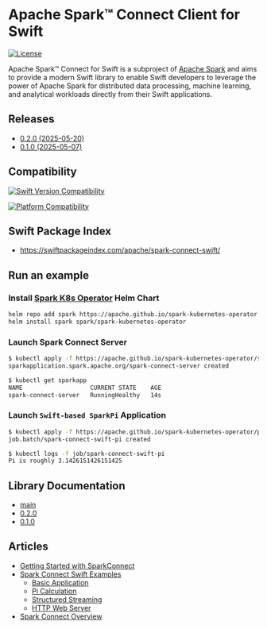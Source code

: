 # Apache Spark™ Connect Client for Swift

[![License](https://img.shields.io/badge/License-Apache%202.0-blue.svg)](https://opensource.org/licenses/Apache-2.0)

Apache Spark™ Connect for Swift is a subproject of [Apache Spark](https://spark.apache.org/) and
aims to provide a modern Swift library to enable Swift developers to leverage the power of
Apache Spark for distributed data processing, machine learning, and analytical workloads directly
from their Swift applications.

## Releases

- [0.2.0 (2025-05-20)](https://github.com/apache/spark-connect-swift/releases/tag/0.2.0)
- [0.1.0 (2025-05-07)](https://github.com/apache/spark-connect-swift/releases/tag/v0.1.0)

## Compatibility

[![Swift Version Compatibility](https://img.shields.io/endpoint?url=https%3A%2F%2Fswiftpackageindex.com%2Fapi%2Fpackages%2Fapache%2Fspark-connect-swift%2Fbadge%3Ftype%3Dswift-versions)](https://swiftpackageindex.com/apache/spark-connect-swift)

[![Platform Compatibility](https://img.shields.io/endpoint?url=https%3A%2F%2Fswiftpackageindex.com%2Fapi%2Fpackages%2Fapache%2Fspark-connect-swift%2Fbadge%3Ftype%3Dplatforms)](https://swiftpackageindex.com/apache/spark-connect-swift)

## Swift Package Index

- <https://swiftpackageindex.com/apache/spark-connect-swift/>

## Run an example

### Install [Spark K8s Operator](https://apache.github.io/spark-kubernetes-operator/) Helm Chart

```bash
helm repo add spark https://apache.github.io/spark-kubernetes-operator
helm install spark spark/spark-kubernetes-operator
```

### Launch Spark Connect Server

```bash
$ kubectl apply -f https://apache.github.io/spark-kubernetes-operator/spark-connect-server.yaml
sparkapplication.spark.apache.org/spark-connect-server created

$ kubectl get sparkapp
NAME                   CURRENT STATE    AGE
spark-connect-server   RunningHealthy   14s
```

### Launch `Swift-based SparkPi` Application

```bash
$ kubectl apply -f https://apache.github.io/spark-kubernetes-operator/pi-swift.yaml
job.batch/spark-connect-swift-pi created

$ kubectl logs -f job/spark-connect-swift-pi
Pi is roughly 3.1426151426151425
```

## Library Documentation

- [main](https://swiftpackageindex.com/apache/spark-connect-swift/main/documentation/sparkconnect/)
- [0.2.0](https://swiftpackageindex.com/apache/spark-connect-swift/0.2.0/documentation/sparkconnect)
- [0.1.0](https://swiftpackageindex.com/apache/spark-connect-swift/v0.1.0/documentation/sparkconnect)

## Articles

- [Getting Started with SparkConnect](https://swiftpackageindex.com/apache/spark-connect-swift/main/documentation/sparkconnect/gettingstarted)
- [Spark Connect Swift Examples](https://swiftpackageindex.com/apache/spark-connect-swift/main/documentation/sparkconnect/examples)
  - [Basic Application](https://github.com/apache/spark-connect-swift/tree/main/Examples/app)
  - [Pi Calculation](https://github.com/apache/spark-connect-swift/tree/main/Examples/pi)
  - [Structured Streaming](https://github.com/apache/spark-connect-swift/tree/main/Examples/stream)
  - [HTTP Web Server](https://github.com/apache/spark-connect-swift/tree/main/Examples/web)
- [Spark Connect Overview](https://spark.apache.org/docs/latest/spark-connect-overview.html#spark-connect-overview)
